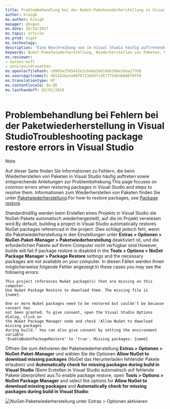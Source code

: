 ```yaml
---
title: Problembehandlung bei der NuGet-Paketwiederherstellung in Visual Studio | Microsoft-Dokumentation
author: kraigb
ms.author: kraigb
manager: ghogen
ms.date: 10/24/2017
ms.topic: article
ms.prod: nuget
ms.technology: 
description: "Eine Beschreibung von in Visual Studio häufig auftretenden NuGet-Wiederherstellungsfehlern sowie Anleitungen zur Behebung der Fehler"
keywords: NuGet-Paketwiederherstellung, Wiederherstellen von Paketen, Problembehandlung
ms.reviewer:
- karann-msft
- unniravindranathan
ms.openlocfilehash: c0993e2585452e3c64da28d14bb1bbe1bea27768
ms.sourcegitcommit: 4651b16a3a08f6711669fc4577f5d63b600f8f58
ms.translationtype: HT
ms.contentlocale: de-DE
ms.lasthandoff: 02/01/2018
---
```

# <a name="troubleshooting-package-restore-errors-in-visual-studio"></a><span data-ttu-id="1cc49-104">Problembehandlung bei Fehlern bei der Paketwiederherstellung in Visual Studio</span><span class="sxs-lookup"><span data-stu-id="1cc49-104">Troubleshooting package restore errors in Visual Studio</span></span>

> [!Note]
> <span data-ttu-id="1cc49-105">Auf dieser Seite finden Sie Informationen zu Fehlern, die beim Wiederherstellen von Paketen in Visual Studio häufig auftreten sowie entsprechende Anleitungen zur Problembehebung.</span><span class="sxs-lookup"><span data-stu-id="1cc49-105">This page focuses on common errors when restoring packages in Visual Studio and steps to resolve them.</span></span> <span data-ttu-id="1cc49-106">Informationen zum Wiederherstellen von Paketen finden Sie unter [Paketwiederherstellung](../consume-packages/package-restore.md#enabling-and-disabling-package-restore).</span><span class="sxs-lookup"><span data-stu-id="1cc49-106">For how-to restore packages, see [Package restore](../consume-packages/package-restore.md#enabling-and-disabling-package-restore).</span></span>

<span data-ttu-id="1cc49-107">Standardmäßig werden beim Erstellen eines Projekts in Visual Studio die NuGet-Pakete automatisch wiederhergestellt, auf die im Projekt verwiesen wird.</span><span class="sxs-lookup"><span data-stu-id="1cc49-107">By default, building a project in Visual Studio automatically restores NuGet packages referenced in the project.</span></span> <span data-ttu-id="1cc49-108">Dies schlägt jedoch fehl, wenn die Paketwiederherstellung in den Einstellungen unter **Extras > Optionen > NuGet-Paket-Manager > Paketwiederherstellung** deaktiviert ist, und die erforderlichen Pakete auf Ihrem Computer nicht verfügbar sind.</span><span class="sxs-lookup"><span data-stu-id="1cc49-108">However, builds will fail if package restore is disabled in the **Tools > Options > NuGet Package Manager > Package Restore** settings and the necessary packages are not available on your computer.</span></span> <span data-ttu-id="1cc49-109">In diesen Fällen werden Ihnen möglicherweise folgende Fehler angezeigt:</span><span class="sxs-lookup"><span data-stu-id="1cc49-109">In these cases you may see the following errors:</span></span>

```output
This project references NuGet package(s) that are missing on this computer.
Use NuGet Package Restore to download them. The missing file is {name}.
```

```output
One or more NuGet packages need to be restored but couldn't be because consent has
not been granted. To give consent, open the Visual Studio Options dialog, click on
the NuGet Package Manager node and check 'Allow NuGet to download missing packages
during build.' You can also give consent by setting the environment variable
'EnableNuGetPackageRestore' to 'true'. Missing packages: {name} 
```

<span data-ttu-id="1cc49-110">Öffnen Sie zum Aktivieren der Paketwiederherstellung **Extras > Optionen > NuGet-Paket-Manager** und wählen Sie die Optionen **Allow NuGet to download missing packages** (NuGet das Herunterladen fehlender Pakete erlauben) und **Automatically check for missing packages during build in Visual Studio** (Beim Erstellen in Visual Studio automatisch auf fehlende Pakete überprüfen) aus:</span><span class="sxs-lookup"><span data-stu-id="1cc49-110">To enable package restore, open **Tools > Options > NuGet Package Manager** and select the options for **Allow NuGet to download missing packages** and **Automatically check for missing packages during build in Visual Studio**:</span></span>

![NuGet-Paketwiederherstellung unter Extras > Optionen aktivieren](../consume-packages/media/restore-01-autorestoreoptions.png)
